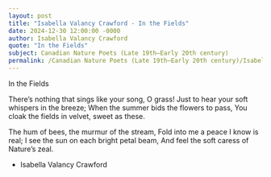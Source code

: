 ```yaml
---
layout: post
title: "Isabella Valancy Crawford - In the Fields"
date: 2024-12-30 12:00:00 -0000
author: Isabella Valancy Crawford
quote: "In the Fields"
subject: Canadian Nature Poets (Late 19th–Early 20th century)
permalink: /Canadian Nature Poets (Late 19th–Early 20th century)/Isabella Valancy Crawford/Isabella Valancy Crawford - In the Fields
---
```


In the Fields

There’s nothing that sings like your song, O grass!
  Just to hear your soft whispers in the breeze;
When the summer bids the flowers to pass,
  You cloak the fields in velvet, sweet as these.

The hum of bees, the murmur of the stream,
  Fold into me a peace I know is real;
I see the sun on each bright petal beam,
  And feel the soft caress of Nature’s zeal.

- Isabella Valancy Crawford
